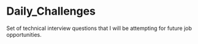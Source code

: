 # Daily_Challenges
Set of technical interview questions that I will be attempting for future job opportunities.
